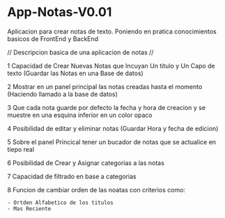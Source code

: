 # App-Notas-V0.01
Aplicacion para crear notas de texto. Poniendo en pratica conocimientos basicos de FrontEnd y BackEnd

// Descripcion basica de una aplicacion de notas //

1 Capacidad de Crear Nuevas Notas que Incuyan Un titulo y Un Capo de texto (Guardar las Notas en una Base de datos)

2 Mostrar en un panel principal las notas creadas hasta el momento (Haciendo llamado a la base de datos)

3 Que cada nota guarde por defecto la fecha y hora de creacion y se muestre en una esquina inferior en un color opaco

4 Posibilidad de editar y eliminar notas (Guardar Hora y fecha de edicion)

5 Sobre el panel Princical tener un bucador de notas que se actualice en tiepo real

6 Posibilidad de Crear y Asignar categorias a las notas

7 Capacidad de filtrado en base a categorias

8 Funcion de cambiar orden de las noatas con criterios como:

	- Ortden Alfabetico de los titulos
	- Mas Reciente
	
